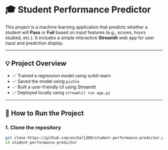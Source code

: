 # 🎓 Student Performance Predictor

This project is a machine learning application that predicts whether a student will **Pass** or **Fail** based on input features (e.g., scores, hours studied, etc.). It includes a simple interactive **Streamlit** web app for user input and prediction display.

---

## 💡 Project Overview

- ✅ Trained a regression model using scikit-learn
- ✅ Saved the model using `pickle`
- ✅ Built a user-friendly UI using Streamlit
- ✅ Deployed locally using `streamlit run app.py`

---

## 🚀 How to Run the Project

### 1. Clone the repository

```bash
git clone https://github.com/anchal1309/student-performance-predictor.git
cd student-performance-predictor
